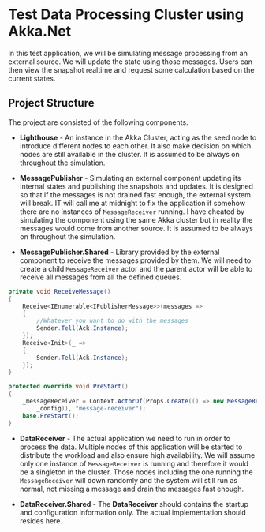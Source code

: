 # Test Data Processing Cluster using Akka.Net

In this test application, we will be simulating message processing from an external source. We will update the state using those messages. Users can then view the snapshot realtime and request some calculation based on the current states.

## Project Structure

The project are consisted of the following components.

- **Lighthouse** - An instance in the Akka Cluster, acting as the seed node to introduce different nodes to each other. It also make decision on which nodes are still available in the cluster. It is assumed to be always on throughout the simulation.

- **MessagePublisher** - Simulating an external component updating its internal states and publishing the snapshots and updates. It is designed so that if the messages is not drained fast enough, the external system will break. IT will call me at midnight to fix the application if somehow there are no instances of `MessageReceiver` running. I have cheated by simulating the component using the same Akka cluster but in reality the messages would come from another source. It is assumed to be always on throughout the simulation.

- **MessagePublisher.Shared** - Library provided by the external component to receive the messages provided by them. We will need to create a child `MessageReceiver` actor and the parent actor will be able to receive all messages from all the defined queues.

```csharp
private void ReceiveMessage()
{
    Receive<IEnumerable<IPublisherMessage>>(messages =>
    {
        //Whatever you want to do with the messages
        Sender.Tell(Ack.Instance);
    });
    Receive<Init>(_ =>
    {
        Sender.Tell(Ack.Instance);
    });
}

protected override void PreStart()
{
    _messageReceiver = Context.ActorOf(Props.Create(() => new MessageReceiver(Self,
        _config)), "message-receiver");
    base.PreStart();
}
```

- **DataReceiver** - The actual application we need to run in order to process the data. Multiple nodes of this application will be started to distribute the workload and also ensure high availability. We will assume only one instance of `MessageReceiver` is running and therefore it would be a singleton in the cluster. Those nodes including the one running the `MessageReceiver` will down randomly and the system will still run as normal, not missing a message and drain the messages fast enough.

- **DataReceiver.Shared** - The **DataReceiver** should contains the startup and configuration information only. The actual implementation should resides here.